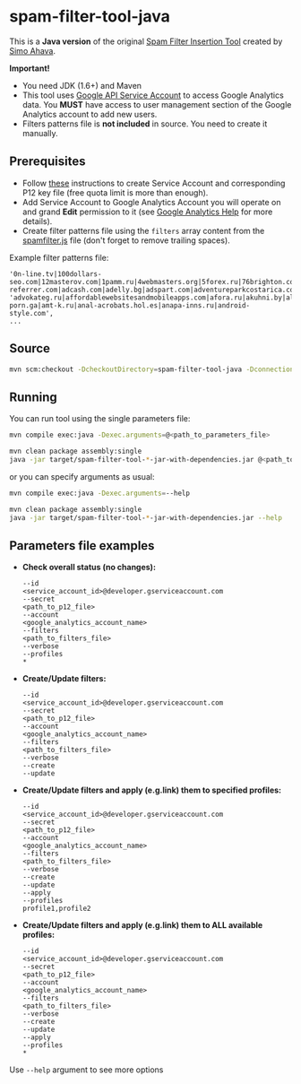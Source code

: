 # spam-filter-tool-java

This is a **Java version** of the original [Spam Filter Insertion Tool](https://github.com/sahava/spam-filter-tool) created by [Simo Ahava](http://www.simoahava.com/).

**Important!**

* You need JDK (1.6+) and Maven
* This tool uses [Google API Service Account](https://developers.google.com/analytics/devguides/reporting/core/v3/gdataAuthorization#service-accounts) to access Google Analytics data. You **MUST** have access to user management section of the Google Analytics account to add new users.
* Filters patterns file is **not included** in source. You need to create it manually.

## Prerequisites

* Follow [these](https://developers.google.com/analytics/devguides/reporting/core/v3/gdataAuthorization#service-accounts) instructions to create Service Account and corresponding P12 key file (free quota limit is more than enough).
* Add Service Account to Google Analytics Account you will operate on and grand **Edit** permission to it (see [Google Analytics Help](https://support.google.com/analytics/answer/1009702?hl=en&vid=1-635755514993142169-14104921971559985476#Add) for more details).
* Create filter patterns file using the `filters` array content from the [spamfilter.js](https://github.com/sahava/spam-filter-tool/blob/master/js/spamfilter.js) file (don't forget to remove trailing spaces). 

Example filter patterns file:

```
'0n-line.tv|100dollars-seo.com|12masterov.com|1pamm.ru|4webmasters.org|5forex.ru|76brighton.com|7makemoneyonline.com|7zap.com|abovetherivernc.com|acads.net|acunetix-referrer.com|adcash.com|adelly.bg|adspart.com|adventureparkcostarica.com|adviceforum.info',
'advokateg.ru|affordablewebsitesandmobileapps.com|afora.ru|akuhni.by|alessandraleone.com|aliexpress.com|allknow.info|allnews.md|allwomen.info|alpharma.net|altermix.ua|amanda-porn.ga|amt-k.ru|anal-acrobats.hol.es|anapa-inns.ru|android-style.com',
...
```

## Source

```sh
mvn scm:checkout -DcheckoutDirectory=spam-filter-tool-java -DconnectionUrl=scm:git:git://github.com/obatiuk/spam-filter-tool-java.git
```
## Running

You can run tool using the single parameters file:

```sh
mvn compile exec:java -Dexec.arguments=@<path_to_parameters_file>
```

```sh
mvn clean package assembly:single
java -jar target/spam-filter-tool-*-jar-with-dependencies.jar @<path_to_parameters_file>
```
or you can specify arguments as usual:

```sh
mvn compile exec:java -Dexec.arguments=--help
```

```sh
mvn clean package assembly:single
java -jar target/spam-filter-tool-*-jar-with-dependencies.jar --help
```

## Parameters file examples 

- **Check overall status (no changes):**

	```
	--id
	<service_account_id>@developer.gserviceaccount.com
	--secret
	<path_to_p12_file>
	--account
	<google_analytics_account_name>
	--filters
	<path_to_filters_file>
	--verbose
	--profiles
	*
	```

- **Create/Update filters:**

	```
	--id
	<service_account_id>@developer.gserviceaccount.com
	--secret
	<path_to_p12_file>
	--account
	<google_analytics_account_name>
	--filters
	<path_to_filters_file>
	--verbose
	--create
	--update
	``` 

- **Create/Update filters and apply (e.g.link) them to specified profiles:**

	```
	--id
	<service_account_id>@developer.gserviceaccount.com
	--secret
	<path_to_p12_file>
	--account
	<google_analytics_account_name>
	--filters
	<path_to_filters_file>
	--verbose
	--create
	--update
	--apply
	--profiles
	profile1,profile2
	```

- **Create/Update filters and apply (e.g.link) them to ALL available profiles:**

	```
	--id
	<service_account_id>@developer.gserviceaccount.com
	--secret
	<path_to_p12_file>
	--account
	<google_analytics_account_name>
	--filters
	<path_to_filters_file>
	--verbose
	--create
	--update
	--apply
	--profiles
	*
	```

Use `--help` argument to see more options
